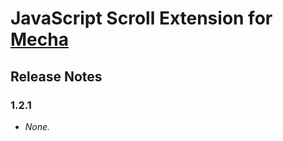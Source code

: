 JavaScript Scroll Extension for [Mecha](https://github.com/mecha-cms/mecha)
===========================================================================

Release Notes
-------------

### 1.2.1

 - _None._
